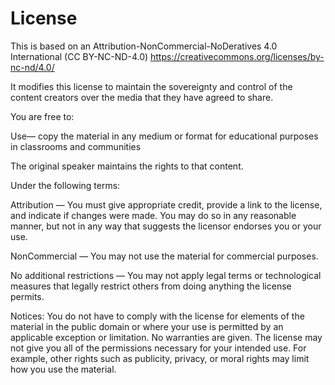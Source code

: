 # License

This is based on an Attribution-NonCommercial-NoDeratives 4.0 International (CC BY-NC-ND-4.0)
https://creativecommons.org/licenses/by-nc-nd/4.0/

It modifies this license to maintain the sovereignty and control of the content creators over the media that they have agreed to share.

You are free to:


Use— copy the material in any medium or format for educational purposes in classrooms and communities 

The original speaker maintains the rights to that content.

Under the following terms:

Attribution — You must give appropriate credit, provide a link to the license, and indicate if changes were made. You may do so in any reasonable manner, but not in any way that suggests the licensor endorses you or your use.

NonCommercial — You may not use the material for commercial purposes.

No additional restrictions — You may not apply legal terms or technological measures that legally restrict others from doing anything the license permits.

Notices:
You do not have to comply with the license for elements of the material in the public domain or where your use is permitted by an applicable exception or limitation.
No warranties are given. The license may not give you all of the permissions necessary for your intended use. For example, other rights such as publicity, privacy, or moral rights may limit how you use the material.

